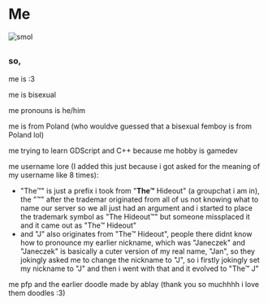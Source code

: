 # Me

![smol](https://github.com/slodkipiesio/slodkipiesio/assets/95749943/a0565c75-417e-4fed-a35b-03d36d05b7d6)
##
### so,

me is :3

me is bisexual

me pronouns is he/him

me is from Poland (who wouldve guessed that a bisexual femboy is from Poland lol)

me trying to learn GDScript and C++ because me hobby is gamedev


me username lore (I added this just because i got asked for the meaning of my username like 8 times): 
- "The™️" is just a prefix i took from "**The™️** Hideout" (a groupchat i am in),
the "™️" after the trademar originated from all of us not knowing what to name our server so we all just had an argument
and i started to place the trademark symbol as "The Hideout™️" but someone missplaced it and it came out as "The™️ Hideout"
- and "J" also originates from "The™️ Hideout", people there didnt know how to pronounce my earlier nickname,
which was "Janeczek" and "Janeczek" is basically a cuter version of my real name, "Jan", so they jokingly asked me to change the nickname to "J",
so i firstly jokingly set my nickname to "J" and then i went with that and it evolved to "The™️ J"


me pfp and the earlier doodle made by ablay (thank you so muchhhh i love them doodles :3)
